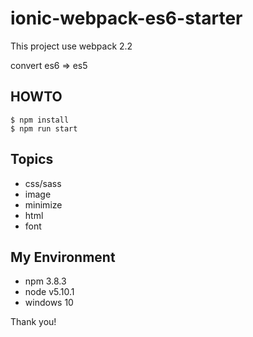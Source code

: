 # ionic-webpack-es6-starter
This project use webpack 2.2

convert es6 ⇒ es5

## HOWTO
``` 
$ npm install
$ npm run start
```

## Topics

* css/sass
* image
* minimize
* html
* font

## My Environment 

* npm 3.8.3
* node v5.10.1
* windows 10

Thank you!